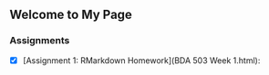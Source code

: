 ## Welcome to My Page

  ### Assignments

- [x] [Assignment 1: RMarkdown Homework](BDA 503 Week 1.html):


